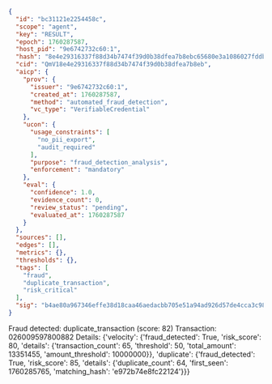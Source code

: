 ```json
{
  "id": "bc31121e2254458c",
  "scope": "agent",
  "key": "RESULT",
  "epoch": 1760287587,
  "host_pid": "9e6742732c60:1",
  "hash": "8e4e29316337f88d34b7474f39d0b38dfea7b8ebc65680e3a1086027fddbe83f",
  "cid": "QmV18e4e29316337f88d34b7474f39d0b38dfea7b8eb",
  "aicp": {
    "prov": {
      "issuer": "9e6742732c60:1",
      "created_at": 1760287587,
      "method": "automated_fraud_detection",
      "vc_type": "VerifiableCredential"
    },
    "ucon": {
      "usage_constraints": [
        "no_pii_export",
        "audit_required"
      ],
      "purpose": "fraud_detection_analysis",
      "enforcement": "mandatory"
    },
    "eval": {
      "confidence": 1.0,
      "evidence_count": 0,
      "review_status": "pending",
      "evaluated_at": 1760287587
    }
  },
  "sources": [],
  "edges": [],
  "metrics": {},
  "thresholds": {},
  "tags": [
    "fraud",
    "duplicate_transaction",
    "risk_critical"
  ],
  "sig": "b4ae80a967346effe38d18caa46aedacbb705e51a94ad926d57de4cca3c980b6"
}
```

Fraud detected: duplicate_transaction (score: 82)
Transaction: 026009597800882
Details: {'velocity': {'fraud_detected': True, 'risk_score': 80, 'details': {'transaction_count': 65, 'threshold': 50, 'total_amount': 13351455, 'amount_threshold': 10000000}}, 'duplicate': {'fraud_detected': True, 'risk_score': 85, 'details': {'duplicate_count': 64, 'first_seen': 1760285765, 'matching_hash': 'e972b74e8fc22124'}}}